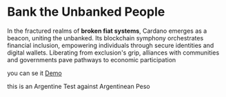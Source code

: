 # Bank the Unbanked People


In the fractured realms of **broken fiat systems**, Cardano emerges as a beacon, uniting the unbanked. Its blockchain symphony orchestrates financial inclusion, empowering individuals through secure identities and digital wallets. Liberating from exclusion's grip, alliances with communities and governments pave pathways to economic participation

you can se it [Demo](https://blue-field-0d777b910.4.azurestaticapps.net/home "Demo Url")

this is an Argentine Test against Argentinean Peso
